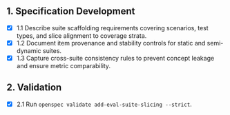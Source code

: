 ## 1. Specification Development

- [x] 1.1 Describe suite scaffolding requirements covering scenarios, test types, and slice alignment to coverage strata.
- [x] 1.2 Document item provenance and stability controls for static and semi-dynamic suites.
- [x] 1.3 Capture cross-suite consistency rules to prevent concept leakage and ensure metric comparability.

## 2. Validation

- [x] 2.1 Run `openspec validate add-eval-suite-slicing --strict`.
